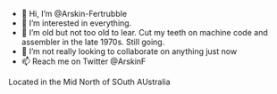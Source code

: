 - 👋 Hi, I’m @Arskin-Fertrubble
- 👀 I’m interested in everything. 
- 🌱 I’m old but not too old to lear. Cut my teeth on machine code and assembler in the  late 1970s. Still going.
- 💞️ I’m not really looking to collaborate on anything just now  
- 📫 Reach me on Twitter @ArskinF

Located in the Mid North of SOuth AUstralia

<!---
Arskin-Fertrubble/Arskin-Fertrubble is a ✨ special ✨ repository because its `README.md` (this file) appears on your GitHub profile.
You can click the Preview link to take a look at your changes.
--->
